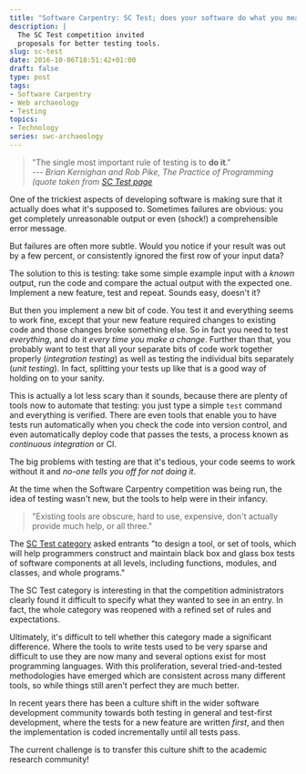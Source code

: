 ```yaml
---
title: "Software Carpentry: SC Test; does your software do what you meant?"
description: |
  The SC Test competition invited
  proposals for better testing tools.
slug: sc-test
date: 2016-10-06T18:51:42+01:00
draft: false
type: post
tags:
- Software Carpentry
- Web archaeology
- Testing
topics:
- Technology
series: swc-archaeology
---
```


> "The single most important rule of testing is to **do it**."  
> --- *Brian Kernighan and Rob Pike, The Practice of Programming (quote taken from [SC Test page][SC Test]*

[SC Test]: https://web.archive.org/web/20071014042742/http://software-carpentry.com/sc_test/index.html

One of the trickiest aspects of developing software
is making sure that it actually does what it's supposed to.
Sometimes failures are obvious:
you get completely unreasonable output
or even (shock!) a comprehensible error message. 

But failures are often more subtle.
Would you notice if your result was out by a few percent,
or consistently ignored the first row of your input data?

The solution to this is testing:
take some simple example input with a *known* output,
run the code and compare the actual output with the expected one.
Implement a new feature, test and repeat.
Sounds easy, doesn't it?

But then you implement a new bit of code.
You test it and everything seems to work fine,
except that your new feature required changes to existing code
and those changes broke something else.
So in fact you need to test *everything*,
and do it *every time you make a change*.
Further than that,
you probably want to test
that all your separate bits of code work together properly (*integration testing*)
as well as testing the individual bits separately (*unit testing*).
In fact, splitting your tests up like that is a good way of holding on to your sanity. 

This is actually a lot less scary than it sounds,
because there are plenty of tools now to automate that testing:
you just type a simple `test` command and everything is verified.
There are even tools that enable you to have tests run automatically
when you check the code into version control,
and even automatically deploy code that passes the tests,
a process known as *continuous integration* or CI.

The big problems with testing are that
it's tedious, your code seems to work without it
and *no-one tells you off for not doing it*.

At the time when the Software Carpentry competition was being run,
the idea of testing wasn't new,
but the tools to help were in their infancy.

> "Existing tools are obscure, hard to use, expensive, don't actually provide much help, or all three."

The [SC Test category][SC Test] asked entrants
"to design a tool, or set of tools, which will help programmers
construct and maintain black box and glass box tests of software
components at all levels, including functions, modules, and classes,
and whole programs."

The SC Test category is interesting
in that the competition administrators clearly found it difficult
to specify what they wanted to see in an entry.
In fact,
the whole category was reopened
with a refined set of rules and expectations.

Ultimately, it's difficult to tell whether this category
made a significant difference.
Where the tools to write tests used to be very sparse and difficult to use
they are now many and several options exist for most programming languages.
With this proliferation,
several tried-and-tested methodologies have emerged
which are consistent across many different tools,
so while things still aren't perfect they are much better.

In recent years there has been a culture shift
in the wider software development community towards
both testing in general and test-first development,
where the tests for a new feature are written *first*,
and then the implementation is coded incrementally
until all tests pass.

The current challenge is to transfer this culture shift
to the academic research community!
